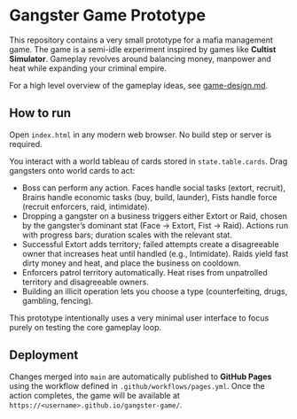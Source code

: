 # Gangster Game Prototype

This repository contains a very small prototype for a mafia management game. The game is a semi-idle experiment inspired by games like **Cultist Simulator**. Gameplay revolves around balancing money, manpower and heat while expanding your criminal empire.

For a high level overview of the gameplay ideas, see [game-design.md](game-design.md).

## How to run

Open `index.html` in any modern web browser. No build step or server is required.

You interact with a world tableau of cards stored in `state.table.cards`. Drag gangsters onto world cards to act:

- Boss can perform any action. Faces handle social tasks (extort, recruit), Brains handle economic tasks (buy, build, launder), Fists handle force (recruit enforcers, raid, intimidate).
- Dropping a gangster on a business triggers either Extort or Raid, chosen by the gangster’s dominant stat (Face → Extort, Fist → Raid). Actions run with progress bars; duration scales with the relevant stat.
- Successful Extort adds territory; failed attempts create a disagreeable owner that increases heat until handled (e.g., Intimidate). Raids yield fast dirty money and heat, and place the business on cooldown.
- Enforcers patrol territory automatically. Heat rises from unpatrolled territory and disagreeable owners.
- Building an illicit operation lets you choose a type (counterfeiting, drugs, gambling, fencing).

This prototype intentionally uses a very minimal user interface to focus purely on testing the core gameplay loop.

## Deployment

Changes merged into `main` are automatically published to **GitHub Pages**
using the workflow defined in `.github/workflows/pages.yml`. Once the action
completes, the game will be available at
`https://<username>.github.io/gangster-game/`.
